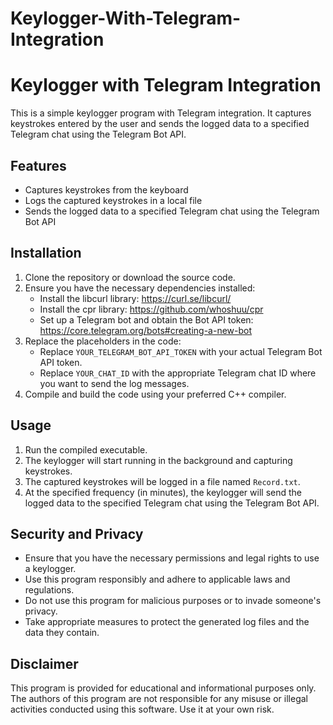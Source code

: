 # Keylogger-With-Telegram-Integration

# Keylogger with Telegram Integration

This is a simple keylogger program with Telegram integration. It captures keystrokes entered by the user and sends the logged data to a specified Telegram chat using the Telegram Bot API.

## Features

- Captures keystrokes from the keyboard
- Logs the captured keystrokes in a local file
- Sends the logged data to a specified Telegram chat using the Telegram Bot API

## Installation

1. Clone the repository or download the source code.
2. Ensure you have the necessary dependencies installed:
   - Install the libcurl library: https://curl.se/libcurl/
   - Install the cpr library: https://github.com/whoshuu/cpr
   - Set up a Telegram bot and obtain the Bot API token: https://core.telegram.org/bots#creating-a-new-bot
3. Replace the placeholders in the code:
   - Replace `YOUR_TELEGRAM_BOT_API_TOKEN` with your actual Telegram Bot API token.
   - Replace `YOUR_CHAT_ID` with the appropriate Telegram chat ID where you want to send the log messages.
4. Compile and build the code using your preferred C++ compiler.

## Usage

1. Run the compiled executable.
2. The keylogger will start running in the background and capturing keystrokes.
3. The captured keystrokes will be logged in a file named `Record.txt`.
4. At the specified frequency (in minutes), the keylogger will send the logged data to the specified Telegram chat using the Telegram Bot API.

## Security and Privacy

- Ensure that you have the necessary permissions and legal rights to use a keylogger.
- Use this program responsibly and adhere to applicable laws and regulations.
- Do not use this program for malicious purposes or to invade someone's privacy.
- Take appropriate measures to protect the generated log files and the data they contain.

## Disclaimer

This program is provided for educational and informational purposes only. The authors of this program are not responsible for any misuse or illegal activities conducted using this software. Use it at your own risk.



